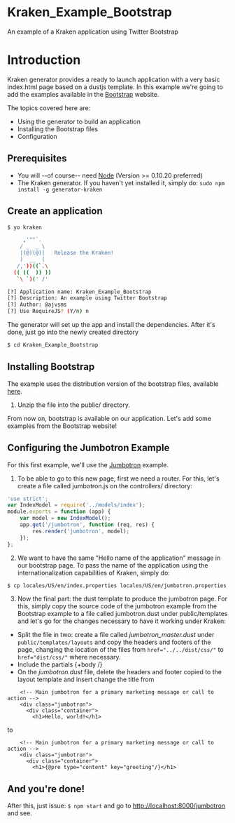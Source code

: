 # Kraken_Example_Bootstrap
An example of a Kraken application using Twitter Bootstrap

# Introduction
Kraken generator provides a ready to launch application with a very basic index.html page based on a dustjs template. In this example we're going to add the examples available in the [Bootstrap](http://getbootstrap.com) website.

The topics covered here are:

* Using the generator to build an application
* Installing the Bootstrap files
* Configuration

## Prerequisites
* You will --of course-- need [Node](http://nodejs.org) (Version >= 0.10.20 preferred)
* The Kraken generator. If you haven't yet installed it, simply do: `sudo npm install -g generator-kraken`

## Create an application
```bash
$ yo kraken

     ,'""`.
    / _  _ \
    |(@)(@)|   Release the Kraken!
    )  __  (
   /,'))((`.\
  (( ((  )) ))
   `\ `)(' /'

[?] Application name: Kraken_Example_Bootstrap
[?] Description: An example using Twitter Bootstrap
[?] Author: @ajvsms
[?] Use RequireJS? (Y/n) n

```
The generator will set up the app and install the dependencies. After it's done, just go into the newly created directory
```bash
$ cd Kraken_Example_Bootstrap
```
## Installing Bootstrap
The example uses the distribution version of the bootstrap files, available [here](https://github.com/twbs/bootstrap/releases/download/v3.0.3/bootstrap-3.0.3-dist.zip).

1. Unzip the file into the public/ directory.

From now on, bootstrap is available on our application.
Let's add some examples from the Bootstrap website!

## Configuring the Jumbotron Example
For this first example, we'll use the [Jumbotron](http://getbootstrap.com/examples/jumbotron/) example.

1. To be able to go to this new page, first we need a router. For this, let's create a file called jumbotron.js on the controllers/ directory:

```javascript
'use strict';
var IndexModel = require('../models/index');
module.exports = function (app) {
    var model = new IndexModel();
    app.get('/jumbotron', function (req, res) {       
        res.render('jumbotron', model);    
    });
};
```

2. We want to have the same "Hello name of the application" message in our bootstrap page. To pass the name of the application using the internationalization capabilities of Kraken, simply do:

```bash
$ cp locales/US/en/index.properties locales/US/en/jumbotron.properties
```
3. Now the final part: the dust template to produce the jumbotron page. For this, simply copy the source code of the jumbotron example from the Bootstrap example to a file called jumbotron.dust under public/templates and let's go for the changes necessary to have it working under Kraken:
* Split the file in two: create a file called *jumbotron_master.dust* under ```public/templates/layouts``` and copy the headers and footers of the page, changing the location of the files from ```href="../../dist/css/"``` to ```href="dist/css/"``` where necessary.
* Include the partials {+body /}
* On the *jumbotron.dust* file, delete the headers and footer copied to the layout template and insert change the title from

```
    <!-- Main jumbotron for a primary marketing message or call to action -->
    <div class="jumbotron">
      <div class="container">
        <h1>Hello, world!</h1>
```
to
```
    <!-- Main jumbotron for a primary marketing message or call to action -->
    <div class="jumbotron">
      <div class="container">
        <h1>{@pre type="content" key="greeting"/}</h1>
```

## And you're done!
After this, just issue: `$ npm start` and go to [http://localhost:8000/jumbotron](http://localhost:8000/jumbotron) and see.
